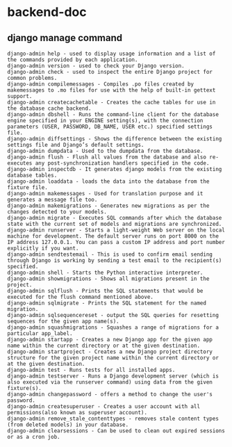 # backend-doc

## django manage command
    django-admin help - used to display usage information and a list of the commands provided by each application.
    django-admin version - used to check your Django version.
    django-admin check - used to inspect the entire Django project for common problems.
    django-admin compilemessages - Compiles .po files created by makemessages to .mo files for use with the help of built-in gettext support.
    django-admin createcachetable - Creates the cache tables for use in the database cache backend.
    django-admin dbshell - Runs the command-line client for the database engine specified in your ENGINE setting(s), with the connection parameters (USER, PASSWORD, DB_NAME, USER etc.) specified settings file.
    django-admin diffsettings - Shows the difference between the existing settings file and Django’s default settings.
    django-admin dumpdata - Used to the dumpdata from the database.
    django-admin flush - Flush all values from the database and also re-executes any post-synchronization handlers specified in the code.
    django-admin inspectdb - It generates django models from the existing database tables.
    django-admin loaddata - loads the data into the database from the fixture file.
    django-admin makemessages - Used for translation purpose and it generates a message file too.
    django-admin makemigrations - Generates new migrations as per the changes detected to your models.
    django-admin migrate - Executes SQL commands after which the database state with the current set of models and migrations are synchronized.
    django-admin runserver - Starts a light-weight Web server on the local machine for development. The default server runs on port 8000 on the IP address 127.0.0.1. You can pass a custom IP address and port number explicitly if you want.
    django-admin sendtestemail - This is used to confirm email sending through Django is working by sending a test email to the recipient(s) specified.
    django-admin shell - Starts the Python interactive interpreter.
    django-admin showmigrations - Shows all migrations present in the project.
    django-admin sqlflush - Prints the SQL statements that would be executed for the flush command mentioned above.
    django-admin sqlmigrate - Prints the SQL statement for the named migration.
    django-admin sqlsequencereset - output the SQL queries for resetting sequences for the given app name(s).
    django-admin squashmigrations - Squashes a range of migrations for a particular app_label.
    django-admin startapp - Creates a new Django app for the given app name within the current directory or at the given destination.
    django-admin startproject - Creates a new Django project directory structure for the given project name within the current directory or at the given destination.
    django-admin test - Runs tests for all installed apps.
    django-admin testserver - Runs a Django development server (which is also executed via the runserver command) using data from the given fixture(s).
    django-admin changepassword - offers a method to change the user's password.
    django-admin createsuperuser - Creates a user account with all permissions(also known as superuser account).
    django-admin remove_stale_contenttypes - removes stale content types (from deleted models) in your database.
    django-admin clearsessions - Can be used to clean out expired sessions or as a cron job.

